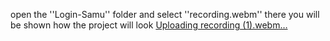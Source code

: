 open the ''Login-Samu'' folder and select ''recording.webm'' there you will be shown how the project will look
[Uploading recording (1).webm…]()
